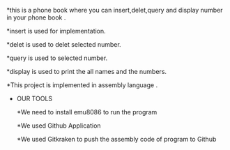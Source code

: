 *this is a phone book where you can insert,delet,query and display number in your phone book .

  *insert is used for implementation.

  *delet is used to delet selected number.

  *query is used to selected number.

  *display is used to print the all names and the numbers. 

*This project is implemented in assembly language .

* OUR TOOLS

   *We need to  install emu8086 to run the program

   *We used  Github Application

   *We used Gitkraken to push the assembly code of program to Github